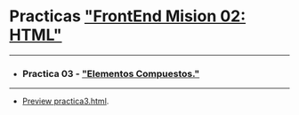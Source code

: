 # Practicas ["FrontEnd Mision 02: HTML"](https://github.com/albertz03/FrontEnd-Mision/tree/main/02%20-%20HTML)
***
* ### Practica 03 - ["Elementos Compuestos."](https://github.com/LaunchX-InnovaccionVirtual/FrontEnd-Mision/blob/main/02%20-%20HTML/temario/3.-elementosCompuestos.md)

***

* [Preview practica3.html](https://htmlpreview.github.io/?https://github.com/albertz03/Practicas-HTML-LaunchX/blob/master/practica_3/practica3.html).

